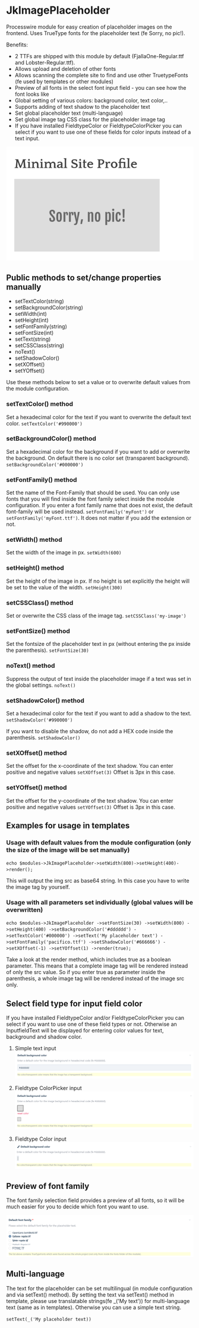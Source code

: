 # JkImagePlaceholder
Processwire module for easy creation of placeholder images on the frontend. Uses TrueType fonts for the placeholder text
(fe Sorry, no pic!).

Benefits:

- 2 TTFs are shipped with this module by default (FjallaOne-Regular.ttf and Lobster-Regular.ttf). 
- Allows upload and deletion of other fonts
- Allows scanning the complete site to find and use other TruetypeFonts (fe used by templates or other modules)
- Preview of all fonts in the select font input field - you can see how the font looks like
- Global setting of various colors: background color, text color,..
- Supports adding of text shadow to the placeholder text
- Set global placeholder text (multi-language)
- Set global image tag CSS class for the placeholder image tag
- If you have installed FieldtypeColor or FieldtypeColorPicker you can select if you want to use one of these fields for color inputs instead of a text input.

![Placeholderimage](https://raw.githubusercontent.com/juergenweb/JkImagePlaceholder/master/images/placeholderimage.jpg?raw=true)


## Public methods to set/change properties manually
- setTextColor(string)
- setBackgroundColor(string)
- setWidth(int)
- setHeight(int)
- setFontFamily(string)
- setFontSize(int)
- setText(string)
- setCSSClass(string)
- noText()
- setShadowColor()
- setXOffset()
- setYOffset()

Use these methods below to set a value or to overwrite default values from the module configuration.

### setTextColor() method

Set a hexadecimal color for the text if you want to overwrite the default text color.
`setTextColor('#990000')`

### setBackgroundColor() method

Set a hexadecimal color for the background if you want to add or overwrite the background. On default there is no color set (transparent background).
`setBackgroundColor('#000000')`

### setFontFamily() method

Set the name of the Font-Family that should be used. You can only use fonts that you will find inside the font family select inside the module configuration. If you enter a font family name that does not exist, the default font-family will be used instead.
`setFontFamily('myFont')` or `setFontFamily('myFont.ttf')`.
It does not matter if you add the extension or not.

### setWidth() method

Set the width of the image in px.
`setWidth(600)`

### setHeight() method

Set the height of the image in px. If no height is set explicitly the height will be set to the value of the width.
`setHeight(300)`

### setCSSClass() method

Set or overwrite the CSS class of the image tag.
`setCSSClass('my-image')`

### setFontSize() method

Set the fontsize of the placeholder text in px (without entering the px inside the parenthesis).
`setFontSize(30)`

### noText() method

Suppress the output of text inside the placeholder image if a text was set in the global settings.
`noText()`

### setShadowColor() method

Set a hexadecimal color for the text if you want to add a shadow to the text.
`setShadowColor('#990000')`

If you want to disable the shadow, do not add a HEX code inside the parenthesis.
`setShadowColor()`

### setXOffset() method

Set the offset for the x-coordinate of the text shadow. You can enter positive and negative values
`setXOffset(3)`
Offset is 3px in this case.

### setYOffset() method

Set the offset for the y-coordinate of the text shadow. You can enter positive and negative values
`setYOffset(3)`
Offset is 3px in this case.


## Examples for usage in templates

### Usage with default values from the module configuration (only the size of the image will be set manually)

`echo $modules->JkImagePlaceholder->setWidth(800)->setHeight(400)->render();`

This will output the img src as base64 string. In this case you have to write the image tag by yourself.

### Usage with all parameters set individually (global values will be overwritten)

`echo $modules->JkImagePlaceholder
->setFontSize(30)
->setWidth(800)
->setHeight(400)
->setBackgroundColor('#dddddd')
->setTextColor('#000000')
->setText('My placeholder text')
->setFontFamily('pacifico.ttf')
->setShadowColor('#666666')
->setXOffset(-1)
->setYOffset(1)
->render(true);`

Take a look at the render method, which includes true as a boolean parameter.
This means that a complete image tag will be rendered instead of only the src value.
So if you enter true as parameter inside the parenthesis, a whole image tag will be rendered instead of the
image src only.

## Select field type for input field color
If you have installed FieldtypeColor and/or FieldtypeColorPicker you can select if you want to use one of these field types
or not.
Otherwise an InputfieldText will be displayed for entering color values for text, background and shadow color.

1) Simple text input
![Placeholderimage](https://raw.githubusercontent.com/juergenweb/JkImagePlaceholder/master/images/text-input.jpg?raw=true)

2) Fieldtype ColorPicker input
![Placeholderimage](https://raw.githubusercontent.com/juergenweb/JkImagePlaceholder/master/images/color-picker-input.jpg?raw=true)

3) Fieldtype Color input
![Placeholderimage](https://raw.githubusercontent.com/juergenweb/JkImagePlaceholder/master/images/color-input.jpg?raw=true)

## Preview of font family

The font family selection field provides a preview of all fonts, so it will be much easier for you to decide which font
you want to use.

![Placeholderimage](https://raw.githubusercontent.com/juergenweb/JkImagePlaceholder/master/images/font-families-input.jpg?raw=true)

## Multi-language

The text for the placeholder can be set multilingual (in module configuration and via setText() method).
By setting the text via setText() method in template, please use translatable strings(fe _('My text'))
for multi-language text (same as in templates). Otherwise you can use a simple text string.

`setText(_('My placeholder text))`
